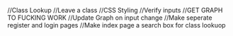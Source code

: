 //Class Lookup
//Leave a class
//CSS Styling
//Verify inputs
//GET GRAPH TO FUCKING WORK
//Update Graph on input change
//Make seperate register and login pages
//Make index page a search box for class lookuop